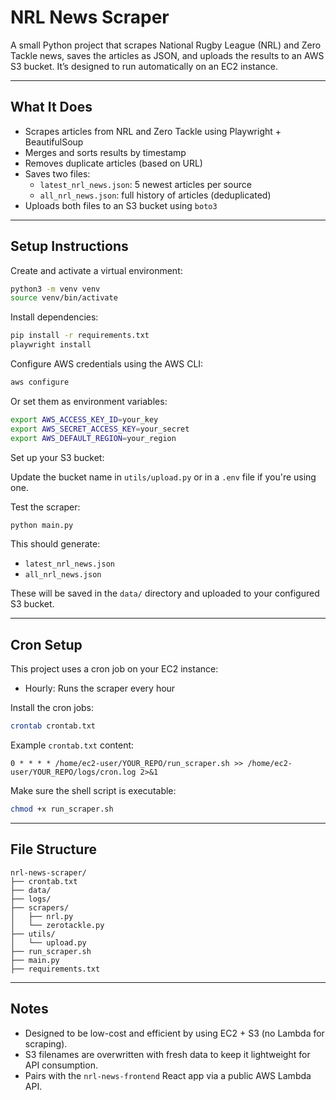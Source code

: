 # NRL News Scraper

A small Python project that scrapes National Rugby League (NRL) and Zero Tackle news, saves the articles as JSON, and uploads the results to an AWS S3 bucket. It’s designed to run automatically on an EC2 instance.

---

## What It Does

- Scrapes articles from NRL and Zero Tackle using Playwright + BeautifulSoup  
- Merges and sorts results by timestamp  
- Removes duplicate articles (based on URL)  
- Saves two files:  
  - `latest_nrl_news.json`: 5 newest articles per source  
  - `all_nrl_news.json`: full history of articles (deduplicated)  
- Uploads both files to an S3 bucket using `boto3`

---

## Setup Instructions

Create and activate a virtual environment:

```bash
python3 -m venv venv
source venv/bin/activate
```

Install dependencies:

```bash
pip install -r requirements.txt
playwright install
```

Configure AWS credentials using the AWS CLI:

```bash
aws configure
```

Or set them as environment variables:

```bash
export AWS_ACCESS_KEY_ID=your_key
export AWS_SECRET_ACCESS_KEY=your_secret
export AWS_DEFAULT_REGION=your_region
```

Set up your S3 bucket:

Update the bucket name in `utils/upload.py` or in a `.env` file if you're using one.

Test the scraper:

```bash
python main.py
```

This should generate:

- `latest_nrl_news.json`  
- `all_nrl_news.json`  

These will be saved in the `data/` directory and uploaded to your configured S3 bucket.

---

## Cron Setup

This project uses a cron job on your EC2 instance:

- Hourly: Runs the scraper every hour  

Install the cron jobs:

```bash
crontab crontab.txt
```

Example `crontab.txt` content:

```cron
0 * * * * /home/ec2-user/YOUR_REPO/run_scraper.sh >> /home/ec2-user/YOUR_REPO/logs/cron.log 2>&1
```

Make sure the shell script is executable:

```bash
chmod +x run_scraper.sh
```

---

## File Structure

```
nrl-news-scraper/
├── crontab.txt
├── data/
├── logs/
├── scrapers/
│   ├── nrl.py
│   └── zerotackle.py
├── utils/
│   └── upload.py
├── run_scraper.sh
├── main.py
├── requirements.txt
```

---

## Notes

- Designed to be low-cost and efficient by using EC2 + S3 (no Lambda for scraping).
- S3 filenames are overwritten with fresh data to keep it lightweight for API consumption.
- Pairs with the `nrl-news-frontend` React app via a public AWS Lambda API.
